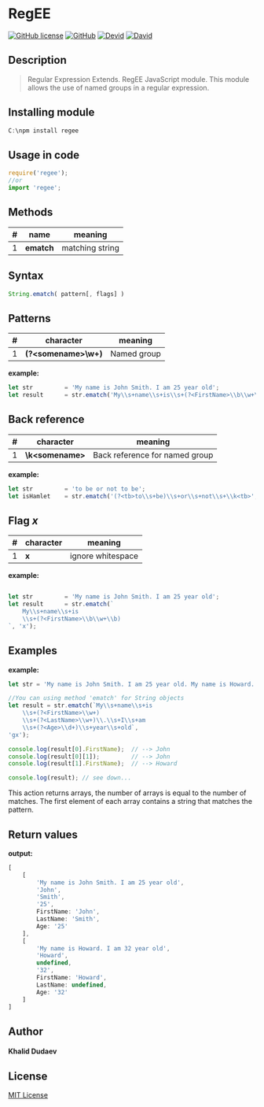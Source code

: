 
# RegEE
[![GitHub license](https://img.shields.io/badge/license-MIT-blue.svg?style=flat-square)](http://opensource.org/licenses/MIT) [![GitHub](https://img.shields.io/github/release/KhalidDudaev/nodejs.regee.svg?style=flat-square)](https://github.com/KhalidDudaev/nodejs.regee/releases) [![Devid](https://david-dm.org/KhalidDudaev/nodejs.regee.svg?style=flat-square)](https://david-dm.org/KhalidDudaev/nodejs.regee?type=dev) [![David](https://img.shields.io/david/dev/KhalidDudaev/nodejs.regee.svg?style=flat-square)](https://david-dm.org/KhalidDudaev/nodejs.regee?type=dev)

## Description
>Regular Expression Extends. RegEE JavaScript module. This module allows the use of named groups in a regular expression.

## Installing module

```javascript
C:\npm install regee
```

## Usage in code

```javascript
require('regee');
//or
import 'regee';
```

## Methods
|#| name | meaning |
|--|--|--|
|1| **ematch** | matching string |


## Syntax
```javascript
String.ematch( pattern[, flags] )
```

## Patterns

|#| character | meaning |
|--|--|--|
|1|**(?\<somename\>\w+)**|Named group|

**example:**
```javascript
let str         = 'My name is John Smith. I am 25 year old';
let result      = str.ematch('My\\s+name\\s+is\\s+(?<FirstName>\\b\\w+\\b)');
```

## Back reference
|#| character | meaning |
|--|--|--|
|1|**\k\<somename\>**|Back reference for named group|

**example:**
```javascript
let str         = 'to be or not to be';
let isHamlet    = str.ematch('(?<tb>to\\s+be)\\s+or\\s+not\\s+\\k<tb>', 'i');
```

## Flag ***x***
|#| character | meaning |
|--|--|--|
|1|**x**| ignore whitespace |

**example:**
```javascript

let str         = 'My name is John Smith. I am 25 year old';
let result      = str.ematch(`
    My\\s+name\\s+is
    \\s+(?<FirstName>\\b\\w+\\b)
`, 'x');
```

## Examples

**example:**
``` javascript
let str = 'My name is John Smith. I am 25 year old. My name is Howard. I am 32 year old.';

//You can using method 'ematch' for String objects
let result = str.ematch(`My\\s+name\\s+is
	\\s+(?<FirstName>\\w+)
	\\s+(?<LastName>\\w+)\\.\\s+I\\s+am
	\\s+(?<Age>\\d+)\\s+year\\s+old`,
'gx');

console.log(result[0].FirstName);  // --> John
console.log(result[0][1]);         // --> John
console.log(result[1].FirstName);  // --> Howard

console.log(result); // see down...
```

This action returns arrays, the number of arrays is equal to the number of matches. The first element of each array contains a string that matches the pattern. 


## Return values
**output:**
``` javascript
[
    [
        'My name is John Smith. I am 25 year old',
        'John',
        'Smith',
        '25',
        FirstName: 'John',
        LastName: 'Smith',
        Age: '25'
    ],
    [
        'My name is Howard. I am 32 year old',
        'Howard',
        undefined,
        '32',
        FirstName: 'Howard',
        LastName: undefined,
        Age: '32'
    ]
]
```



## Author
#### Khalid Dudaev

## License 
[MIT License](https://opensource.org/licenses/MIT)

